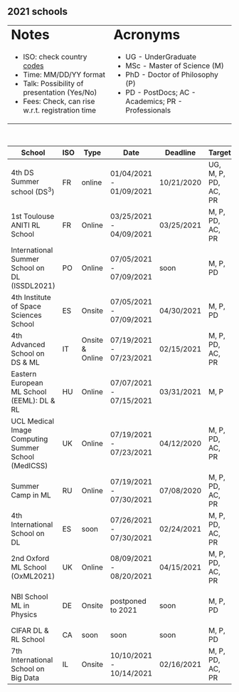 ## 2021 schools  

<link rel="stylesheet" type="text/css" media="all" href="custom.css" />
  
<table border="0">
 <tr>
    <td><b style="font-size:30px">Notes</b></td>
    <td><b style="font-size:30px">Acronyms</b></td>
 </tr>
 <tr>
    <td>
      
  * ISO: check country [codes](https://countrycode.org/)
  * Time: MM/DD/YY  format  
  * Talk: Possibility of presentation (Yes/No)  
  * Fees: Check, can rise w.r.t. registration time
  
   </td>
    <td>
          
  * UG - UnderGraduate
  * MSc - Master of Science (M)
  * PhD - Doctor of Philosophy (P)
  * PD - PostDocs; AC - Academics; PR - Professionals 
  
   </td>
 </tr>
</table>
  

&nbsp;  

School  | ISO | Type | Date | Deadline | Target | Talk | Fees | Aid | Link 
--- | --- | --- |  --- | --- | --- | --- | --- | --- | --- 
4th DS Summer school (DS<sup>3</sup>) | FR | online | 01/04/2021 - 01/09/2021 | 10/21/2020 | UG, M, P, PD, AC, PR | Yes | 50€-200€ | No | https://www.ds3-datascience-polytechnique.fr/
1st Toulouse ANITI RL School | FR | Online | 03/25/2021 - 04/09/2021 | 03/25/2021 | M, P, PD, AC, PR  | No | **FREE** | N/A | https://rlvs.aniti.fr/
International Summer School on DL (ISSDL2021) | PO | Online | 07/05/2021 - 07/09/2021 | soon | M, P, PD | No | soon | Yes | https://2021.dl-lab.eu/
4th Institute of Space Sciences School | ES | Onsite | 07/05/2021 - 07/09/2021 | 04/30/2021 | M, P, PD | No | 60€ | No | https://indico.ice.csic.es/event/26/
4th Advanced School on DS & ML | IT | Onsite & Online |  07/19/2021 - 07/23/2021 | 02/15/2021 | M, P, PD, AC, PR | Yes | 580€ (Onsite) 290€ (Online) | No | https://acdl2021.icas.cc/
Eastern European ML School (EEML): DL & RL | HU | Online |  07/07/2021 - 07/15/2021 | 03/31/2021  | M, P | Yes | **FREE** | N/A | https://www.eeml.eu/
UCL Medical Image Computing Summer School (MedICSS) | UK | Online |  07/19/2021 - 07/23/2021 | 04/12/2020  | M, P, PD, AC, PR | No | £50 M/P £60 PD/AC £70 PR | N/A | https://medicss.cs.ucl.ac.uk/
Summer Camp in ML | RU | Online |  07/19/2021 - 07/30/2021 | 07/08/2020  | M, P, PD, AC, PR  | No | 245€ | N/A | https://en.itmo.ru/en/viewjep/3/15/Summer_Camp_in_Machine_Learning_2021.htm
4th International School on DL | ES | soon |  07/26/2021 - 07/30/2021 | 02/24/2021 | M, P, PD, AC, PR | No | 460€-550€ | No | https://irdta.eu/deeplearn2021s/ 
2nd Oxford ML School (OxML2021) | UK | Online | 08/09/2021 - 08/20/2021 | 04/15/2021 | M, P, PD, AC, PR | No | £400 M/P £600 PD/AC £1500 PR | fee waiver | www.oxfordml.school
NBI School ML in Physics | DE | Onsite | postponed to 2021 | soon | M, P, PD | No | 135€ | free waiver for locals | https://indico.nbi.ku.dk/event/1309/
CIFAR DL & RL School | CA | soon |  soon | soon | M, P, PD | soon | soon | soon | https://dlrl.ca/ 
7th International School on Big Data | IL | Onsite | 10/10/2021 - 10/14/2021 | 02/16/2021 | M, P, PD, AC, PR | No | 460€-550€ | No | https://irdta.eu/bigdat2021s/


